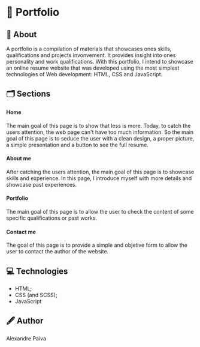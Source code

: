 # 📂 Portfolio

## 📰 About
A portfolio is a compilation of materials that showcases ones skills, qualifications and projects invonvement. It provides insight into ones personality and work qualifications. With this portfolio, I intend to showcase an online resume website that was developed using the most simplest technologies of Web development: HTML, CSS and JavaScript.

## 🗂️ Sections
#### Home
The main goal of this page is to show that less is more. Today, to catch the users attention, the web page can't have too much information. So the main goal of this page is to seduce the user with a clean design, a proper picture, a simple presentation and a button to see the full resume. 

#### About me
After catching the users attention, the main goal of this page is to showcase skills and experience. In this page, I introduce myself with more details and showcase past experiences.

#### Portfolio
The main goal of this page is to allow the user to check the content of some specific qualifications or past works.

#### Contact me
The goal of this page is to provide a simple and objetive form to allow the user to contact the author of the website.

## 💻 Technologies
- HTML;
- CSS (and SCSS);
- JavaScript

## 🖋️ Author
Alexandre Paiva
